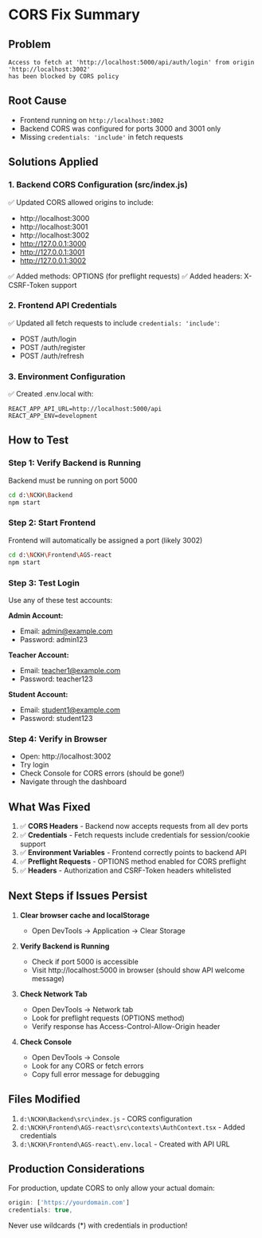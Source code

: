 # CORS Fix Summary

## Problem
```
Access to fetch at 'http://localhost:5000/api/auth/login' from origin 'http://localhost:3002' 
has been blocked by CORS policy
```

## Root Cause
- Frontend running on `http://localhost:3002`
- Backend CORS was configured for ports 3000 and 3001 only
- Missing `credentials: 'include'` in fetch requests

## Solutions Applied

### 1. Backend CORS Configuration (src/index.js)
✅ Updated CORS allowed origins to include:
- http://localhost:3000
- http://localhost:3001
- http://localhost:3002
- http://127.0.0.1:3000
- http://127.0.0.1:3001
- http://127.0.0.1:3002

✅ Added methods: OPTIONS (for preflight requests)
✅ Added headers: X-CSRF-Token support

### 2. Frontend API Credentials
✅ Updated all fetch requests to include `credentials: 'include'`:
- POST /auth/login
- POST /auth/register
- POST /auth/refresh

### 3. Environment Configuration
✅ Created .env.local with:
```
REACT_APP_API_URL=http://localhost:5000/api
REACT_APP_ENV=development
```

## How to Test

### Step 1: Verify Backend is Running
Backend must be running on port 5000
```bash
cd d:\NCKH\Backend
npm start
```

### Step 2: Start Frontend
Frontend will automatically be assigned a port (likely 3002)
```bash
cd d:\NCKH\Frontend\AGS-react
npm start
```

### Step 3: Test Login
Use any of these test accounts:

**Admin Account:**
- Email: admin@example.com
- Password: admin123

**Teacher Account:**
- Email: teacher1@example.com
- Password: teacher123

**Student Account:**
- Email: student1@example.com
- Password: student123

### Step 4: Verify in Browser
- Open: http://localhost:3002
- Try login
- Check Console for CORS errors (should be gone!)
- Navigate through the dashboard

## What Was Fixed

1. ✅ **CORS Headers** - Backend now accepts requests from all dev ports
2. ✅ **Credentials** - Fetch requests include credentials for session/cookie support
3. ✅ **Environment Variables** - Frontend correctly points to backend API
4. ✅ **Preflight Requests** - OPTIONS method enabled for CORS preflight
5. ✅ **Headers** - Authorization and CSRF-Token headers whitelisted

## Next Steps if Issues Persist

1. **Clear browser cache and localStorage**
   - Open DevTools → Application → Clear Storage

2. **Verify Backend is Running**
   - Check if port 5000 is accessible
   - Visit http://localhost:5000 in browser (should show API welcome message)

3. **Check Network Tab**
   - Open DevTools → Network tab
   - Look for preflight requests (OPTIONS method)
   - Verify response has Access-Control-Allow-Origin header

4. **Check Console**
   - Open DevTools → Console
   - Look for any CORS or fetch errors
   - Copy full error message for debugging

## Files Modified

1. `d:\NCKH\Backend\src\index.js` - CORS configuration
2. `d:\NCKH\Frontend\AGS-react\src\contexts\AuthContext.tsx` - Added credentials
3. `d:\NCKH\Frontend\AGS-react\.env.local` - Created with API URL

## Production Considerations

For production, update CORS to only allow your actual domain:
```javascript
origin: ['https://yourdomain.com']
credentials: true,
```

Never use wildcards (*) with credentials in production!
